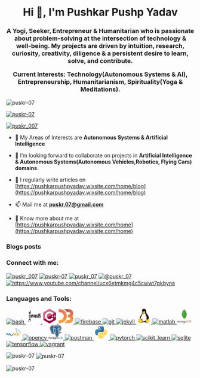 <h1 align="center">Hi 👋, I'm Pushkar Pushp Yadav</h1>
<h3 align="center">A Yogi, Seeker, Entrepreneur & Humanitarian who is passionate about problem-solving at the intersection of technology & well-being. My projects are driven by intuition, research, curiosity, creativity, diligence & a persistent desire to learn, solve, and contribute.

Current Interests: Technology(Autonomous Systems & AI), Entrepreneurship, Humanitarianism, Spirituality(Yoga & Meditations).</h3>

<p align="left"> <img src="https://komarev.com/ghpvc/?username=puskr-07&label=Profile%20views&color=0e75b6&style=flat" alt="puskr-07" /> </p>

<p align="left"> <a href="https://github.com/ryo-ma/github-profile-trophy"><img src="https://github-profile-trophy.vercel.app/?username=puskr-07" alt="puskr-07" /></a> </p>

<p align="left"> <a href="https://twitter.com/puskr_007" target="blank"><img src="https://img.shields.io/twitter/follow/puskr_007?logo=twitter&style=for-the-badge" alt="puskr_007" /></a> </p>

- 🌱 My Areas of Interests are **Autonomous Systems & Artificial Intelligence**

- 👯 I’m looking forward to collaborate on projects in **Artificial Intelligence & Autonomous Systems(Autonomous Vehicles,Robotics, Flying Cars) domains.**

- 📝 I regularly write articles on [https://pushkarpushpyadav.wixsite.com/home/blog](https://pushkarpushpyadav.wixsite.com/home/blog)

- 📫 Mail me at **puskr.07@gmail.com**

- 📄 Know more about me at [https://pushkarpushpyadav.wixsite.com/home](https://pushkarpushpyadav.wixsite.com/home)

### Blogs posts
<!-- BLOG-POST-LIST:START -->
<!-- BLOG-POST-LIST:END -->

<h3 align="left">Connect with me:</h3>
<p align="left">
<a href="https://twitter.com/puskr_007" target="blank"><img align="center" src="https://raw.githubusercontent.com/rahuldkjain/github-profile-readme-generator/master/src/images/icons/Social/twitter.svg" alt="puskr_007" height="30" width="40" /></a>
<a href="https://linkedin.com/in/puskr-07" target="blank"><img align="center" src="https://raw.githubusercontent.com/rahuldkjain/github-profile-readme-generator/master/src/images/icons/Social/linked-in-alt.svg" alt="puskr-07" height="30" width="40" /></a>
<a href="https://instagram.com/puskr_07" target="blank"><img align="center" src="https://raw.githubusercontent.com/rahuldkjain/github-profile-readme-generator/master/src/images/icons/Social/instagram.svg" alt="puskr_07" height="30" width="40" /></a>
<a href="https://medium.com/@puskr_07" target="blank"><img align="center" src="https://raw.githubusercontent.com/rahuldkjain/github-profile-readme-generator/master/src/images/icons/Social/medium.svg" alt="@puskr_07" height="30" width="40" /></a>
<a href="https://www.youtube.com/c/https://www.youtube.com/channel/ucx6etmkmg4c5cwwt7pkbyna" target="blank"><img align="center" src="https://raw.githubusercontent.com/rahuldkjain/github-profile-readme-generator/master/src/images/icons/Social/youtube.svg" alt="https://www.youtube.com/channel/ucx6etmkmg4c5cwwt7pkbyna" height="30" width="40" /></a>
</p>

<h3 align="left">Languages and Tools:</h3>
<p align="left"> <a href="https://www.gnu.org/software/bash/" target="_blank"> <img src="https://www.vectorlogo.zone/logos/gnu_bash/gnu_bash-icon.svg" alt="bash" width="40" height="40"/> </a> <a href="https://canvasjs.com" target="_blank"> <img src="https://raw.githubusercontent.com/Hardik0307/Hardik0307/master/assets/canvasjs-charts.svg" alt="canvasjs" width="40" height="40"/> </a> <a href="https://www.w3schools.com/cpp/" target="_blank"> <img src="https://raw.githubusercontent.com/devicons/devicon/master/icons/cplusplus/cplusplus-original.svg" alt="cplusplus" width="40" height="40"/> </a> <a href="https://d3js.org/" target="_blank"> <img src="https://raw.githubusercontent.com/devicons/devicon/master/icons/d3js/d3js-original.svg" alt="d3js" width="40" height="40"/> </a> <a href="https://firebase.google.com/" target="_blank"> <img src="https://www.vectorlogo.zone/logos/firebase/firebase-icon.svg" alt="firebase" width="40" height="40"/> </a> <a href="https://git-scm.com/" target="_blank"> <img src="https://www.vectorlogo.zone/logos/git-scm/git-scm-icon.svg" alt="git" width="40" height="40"/> </a> <a href="https://jekyllrb.com/" target="_blank"> <img src="https://www.vectorlogo.zone/logos/jekyllrb/jekyllrb-icon.svg" alt="jekyll" width="40" height="40"/> </a> <a href="https://www.linux.org/" target="_blank"> <img src="https://raw.githubusercontent.com/devicons/devicon/master/icons/linux/linux-original.svg" alt="linux" width="40" height="40"/> </a> <a href="https://www.mathworks.com/" target="_blank"> <img src="https://upload.wikimedia.org/wikipedia/commons/2/21/Matlab_Logo.png" alt="matlab" width="40" height="40"/> </a> <a href="https://www.mongodb.com/" target="_blank"> <img src="https://raw.githubusercontent.com/devicons/devicon/master/icons/mongodb/mongodb-original-wordmark.svg" alt="mongodb" width="40" height="40"/> </a> <a href="https://www.mysql.com/" target="_blank"> <img src="https://raw.githubusercontent.com/devicons/devicon/master/icons/mysql/mysql-original-wordmark.svg" alt="mysql" width="40" height="40"/> </a> <a href="https://opencv.org/" target="_blank"> <img src="https://www.vectorlogo.zone/logos/opencv/opencv-icon.svg" alt="opencv" width="40" height="40"/> </a> <a href="https://www.postgresql.org" target="_blank"> <img src="https://raw.githubusercontent.com/devicons/devicon/master/icons/postgresql/postgresql-original-wordmark.svg" alt="postgresql" width="40" height="40"/> </a> <a href="https://postman.com" target="_blank"> <img src="https://www.vectorlogo.zone/logos/getpostman/getpostman-icon.svg" alt="postman" width="40" height="40"/> </a> <a href="https://www.python.org" target="_blank"> <img src="https://raw.githubusercontent.com/devicons/devicon/master/icons/python/python-original.svg" alt="python" width="40" height="40"/> </a> <a href="https://pytorch.org/" target="_blank"> <img src="https://www.vectorlogo.zone/logos/pytorch/pytorch-icon.svg" alt="pytorch" width="40" height="40"/> </a> <a href="https://scikit-learn.org/" target="_blank"> <img src="https://upload.wikimedia.org/wikipedia/commons/0/05/Scikit_learn_logo_small.svg" alt="scikit_learn" width="40" height="40"/> </a> <a href="https://www.sqlite.org/" target="_blank"> <img src="https://www.vectorlogo.zone/logos/sqlite/sqlite-icon.svg" alt="sqlite" width="40" height="40"/> </a> <a href="https://www.tensorflow.org" target="_blank"> <img src="https://www.vectorlogo.zone/logos/tensorflow/tensorflow-icon.svg" alt="tensorflow" width="40" height="40"/> </a> <a href="https://www.vagrantup.com/" target="_blank"> <img src="https://www.vectorlogo.zone/logos/vagrantup/vagrantup-icon.svg" alt="vagrant" width="40" height="40"/> </a> </p>

<p><img align="left" src="https://github-readme-stats.vercel.app/api/top-langs?username=puskr-07&show_icons=true&locale=en&layout=compact" alt="puskr-07" /></p>

<p>&nbsp;<img align="center" src="https://github-readme-stats.vercel.app/api?username=puskr-07&show_icons=true&locale=en" alt="puskr-07" /></p>

<p><img align="center" src="https://github-readme-streak-stats.herokuapp.com/?user=puskr-07&" alt="puskr-07" /></p>
